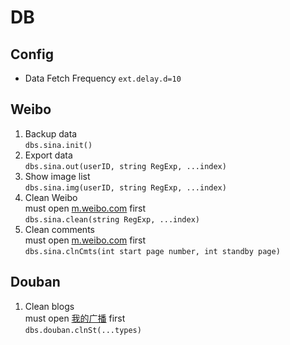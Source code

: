 # DB

## Config

* Data Fetch Frequency
`ext.delay.d=10`

## Weibo

1. Backup data  
`dbs.sina.init()`
2. Export data  
`dbs.sina.out(userID, string RegExp, ...index)`
3. Show image list  
`dbs.sina.img(userID, string RegExp, ...index)`
4. Clean Weibo  
must open [m.weibo.com](http://m.weibo.com) first  
`dbs.sina.clean(string RegExp, ...index)`
5. Clean comments  
must open [m.weibo.com](http://m.weibo.com) first   
`dbs.sina.clnCmts(int start page number, int standby page)`

## Douban

1. Clean blogs  
must open [我的广播](https://www.douban.com/people/${User}}/statuses) first  
`dbs.douban.clnSt(...types)`